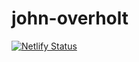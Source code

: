 # john-overholt

[![Netlify Status](https://api.netlify.com/api/v1/badges/206cd7f3-a2f4-4126-8f7b-3da8ab67bfe6/deploy-status)](https://app.netlify.com/sites/john-overholt-tenor/deploys)
